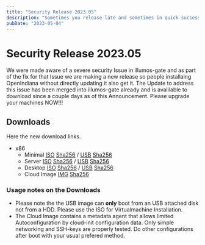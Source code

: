 ```yaml
---
title: "Security Release 2023.05"
description: "Sometimes you release late and sometimes in quick sucsession. This time unfortunately because of a security issue. UPGRADE NOW!!!"
pubDate: "2023-05-04"
---
```


# Security Release 2023.05
We were made aware of a severe security Issue in illumos-gate and as part of the fix for that Issue we are making a new release so people installaing OpenIndiana without directly updating it
also get it. The Update to address this issue has been merged into illumos-gate already and is avalilable to download since a couple days as of this Announcement. Please upgrade your machines
NOW!!!

## Downloads
Here the new download links.
- x86 
  - Minimal [ISO](https://dlc.openindiana.org/isos/hipster/20230502/OI-hipster-minimal-20230502.iso) [Sha256](https://dlc.openindiana.org/isos/hipster/20230502/OI-hipster-minimal-20230502.iso.sha256sum) / [USB](https://dlc.openindiana.org/isos/hipster/20230502/OI-hipster-minimal-20230502.usb) [Sha256](https://dlc.openindiana.org/isos/hipster/20230502/OI-hipster-minimal-20230502.usb.sha256sum)
  - Server  [ISO](https://dlc.openindiana.org/isos/hipster/20230502/OI-hipster-text-20230502.iso) [Sha256](https://dlc.openindiana.org/isos/hipster/20230502/OI-hipster-text-20230502.iso.sha256sum) / [USB](https://dlc.openindiana.org/isos/hipster/20230502/OI-hipster-text-20230502.usb) [Sha256](https://dlc.openindiana.org/isos/hipster/20230502/OI-hipster-text-20230502.usb.sha256sum)
  - Desktop [ISO](https://dlc.openindiana.org/isos/hipster/20230502/OI-hipster-gui-20230502.iso) [Sha256](https://dlc.openindiana.org/isos/hipster/20230502/OI-hipster-gui-20230502.iso.sha256sum) / [USB](https://dlc.openindiana.org/isos/hipster/20230502/OI-hipster-gui-20230502.usb) [Sha256](https://dlc.openindiana.org/isos/hipster/20230502/OI-hipster-gui-20230502.usb.sha256sum)
  - Cloud Image [IMG](https://dlc.openindiana.org/isos/hipster/20230502/OI-hipster-cloudimage.img.gz) [Sha256](https://dlc.openindiana.org/isos/hipster/20230502/OI-hipster-cloudimage.img.gz.sha256sum)
### Usage notes on the Downloads
- Please note the the USB image can **only** boot from an USB attached disk not from a HDD. Please use the ISO for Virtualmachine Installation. 
- The Cloud Image contains a metadata agent that allows limited Autoconfiguration by cloud-init configuration data. Only simple networking and SSH-keys are properly tested. Do other configurations after boot with your usual prefered method.

